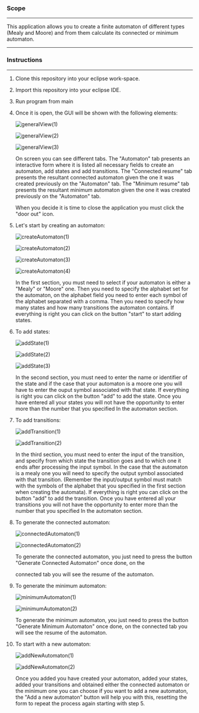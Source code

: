 ### Scope

__________________________________________________________________________________________________________________________________________________________________________________________________________________________________________________________________________________________________________________________

This application allows you to create a finite automaton of different types (Mealy and Moore) and from them calculate its connected or minimum automaton.

_______________________________________________________________________________________________________________________________________________________________________________________________________________________________________________________________________________________________________________________________

### Instructions

_________________________________________________________________________________________________________________________________________________________________________________________________________________________________________________________________________________________________________________________

1. Clone this repository into your eclipse work-space.

2. Import this repository into your eclipse IDE.

3. Run program from main

4. Once it is open, the GUI will be shown with the following elements:

   ![generalView(1)](https://github.com/backtojuan/AutomatonProgram/blob/master/overview/generalview(1).jpg)

   ![generalView(2)](https://github.com/backtojuan/AutomatonProgram/blob/master/overview/generalview(2).jpg)

   ![generalView(3)](https://github.com/backtojuan/AutomatonProgram/blob/master/overview/generalview(3).jpg)

   On screen you can see different tabs. The "Automaton" tab presents an interactive form where it is listed all necessary fields to create an automaton, add states and add transitions. The "Connected resume" tab presents the resultant connected automaton given the one it was created previously on the "Automaton" tab. The "Minimum resume" tab presents the resultant minimum automaton given the one it was created previously on the "Automaton" tab.

   When you decide it is time to close the application you must click the "door out" icon.

5. Let's start by creating an automaton:

   ![createAutomaton(1)](https://github.com/backtojuan/AutomatonProgram/blob/master/overview/createAutomaton(1).jpg)

   ![createAutomaton(2)](https://github.com/backtojuan/AutomatonProgram/blob/master/overview/createAutomaton(2).jpg)

   ![createAutomaton(3)](https://github.com/backtojuan/AutomatonProgram/blob/master/overview/createAutomaton(3).jpg)

   ![createAutomaton(4)](https://github.com/backtojuan/AutomatonProgram/blob/master/overview/createAutomaton(4).jpg)

   In the first section, you must need to select if your automaton is either a "Mealy" or "Moore" one. Then you need to specify the alphabet set for the automaton, on the alphabet field you need to enter each symbol of the alphabet separated with a comma. Then you need to specify how many states and how many transitions the automaton contains. If everything is right you can click on the button "start" to start adding states.

6. To add states:

   ![addState(1)](https://github.com/backtojuan/AutomatonProgram/blob/master/overview/addState(1).jpg)

   ![addState(2)](https://github.com/backtojuan/AutomatonProgram/blob/master/overview/addState(2).jpg)

   ![addState(3)](https://github.com/backtojuan/AutomatonProgram/blob/master/overview/addState(3).jpg)

   In the second section, you must need to enter the name or identifier of the state and if the case that your automaton is a moore one you will have to enter the ouput symbol associated with that state. If everything is right you can click on the button "add" to add the state. Once you have entered all your states you will not have the opportunity to enter more than the number that you specified In the automaton section.

7. To add transitions:

   ![addTransition(1)](https://github.com/backtojuan/AutomatonProgram/blob/master/overview/addTransition(1).jpg)

   ![addTransition(2)](https://github.com/backtojuan/AutomatonProgram/blob/master/overview/addTransition(2).jpg)

   In the third section, you must need to enter the input of the transition, and specify from which state the transition goes and to which one it ends after processing the input symbol. In the case that the automaton is a mealy one you will need to specify the output symbol associated with that transition. (Remember the input/output symbol must match with the symbols of the alphabet that you specified in the first section when creating the automata). If everything is right you can click on the button "add" to add the transition. Once you have entered all your transitions you will not have the opportunity to enter more than the number that you specified In the automaton section.

8. To generate the connected automaton:

   ![connectedAutomaton(1)](https://github.com/backtojuan/AutomatonProgram/blob/master/overview/connectedAutomaton(1).jpg)

   ![connectedAutomaton(2)](https://github.com/backtojuan/AutomatonProgram/blob/master/overview/connectedAutomaton(2).jpg)

   To generate the connected automaton, you just need to press the button "Generate Connected Automaton" once done, on the 

   connected tab you will see the resume of the automaton.

9. To generate the minimum automaton:

   ![minimumAutomaton(1)](https://github.com/backtojuan/AutomatonProgram/blob/master/overview/minimumAutomaton(1).jpg)

   ![minimumAutomaton(2)](https://github.com/backtojuan/AutomatonProgram/blob/master/overview/minimumAutomaton(2).jpg)

   To generate the minimum automaton, you just need to press the button "Generate Minimum Automaton" once done, on the connected tab you will see the resume of the automaton.

10. To start with a new automaton:

    ![addNewAutomaton(1)](https://github.com/backtojuan/AutomatonProgram/blob/master/overview/addNewAutomaton(1).jpg)

    ![addNewAutomaton(2)](https://github.com/backtojuan/AutomatonProgram/blob/master/overview/addNewAutomaton(2).jpg)

    Once you added you have created your automaton, added your states, added your transitions and obtained either the connected automaton or the minimum one you can choose if you want to add a new automaton, the "Add a new automaton" button will help you with this, resetting the form to repeat the process again starting with step 5.